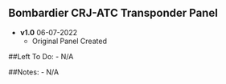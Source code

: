 ## Bombardier CRJ-ATC Transponder Panel
- **v1.0** 06-07-2022
    - Original Panel Created


##Left To Do:
    - N/A
	
##Notes:
    - N/A